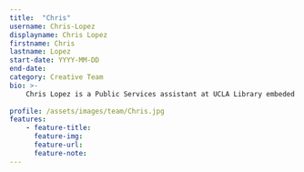 ```yaml
---
title:  "Chris"
username: Chris-Lopez
displayname: Chris Lopez
firstname: Chris
lastname: Lopez
start-date: YYYY-MM-DD 
end-date:
category: Creative Team
bio: >- 
    Chris Lopez is a Public Services assistant at UCLA Library embeded in the Young Research Library. Chris serves as a Library website editor and works on a team designed to support and innovate Research services. Chris looks forward to integrating critical librarianship principles into WI+RE materials and workshops, along with exploring multimodal avenues for teaching and learning so that all can participate in learning process. 
    
profile: /assets/images/team/Chris.jpg
features:
    - feature-title: 
      feature-img: 
      feature-url: 
      feature-note: 
---
```


